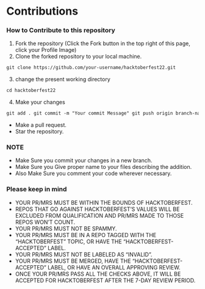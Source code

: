 # Contributions
### How to Contribute to this repository

1. Fork the repository (Click the Fork button in the top right of this page,
   click your Profile Image)
2. Clone the forked repository to your local machine.

```markdown
git clone https://github.com/your-username/hacktoberfest22.git
```

3. change the present working directory

```markdown
cd hacktoberfest22
```

4. Make your changes

```markdown
git add . git commit -m "Your commit Message" git push origin branch-name
```

- Make a pull request.
- Star the repository.

### NOTE

- Make Sure you commit your changes in a new branch.
- Make Sure you Give proper name to your files describing the addition.
- Also Make Sure you comment your code wherever necessary.

### Please keep in mind
- YOUR PR/MRS MUST BE WITHIN THE BOUNDS OF HACKTOBERFEST.
- REPOS THAT GO AGAINST HACKTOBERFEST’S VALUES WILL BE EXCLUDED FROM QUALIFICATION AND PR/MRS MADE TO THOSE REPOS WON’T COUNT.
- YOUR PR/MRS MUST NOT BE SPAMMY.
- YOUR PR/MRS MUST BE IN A REPO TAGGED WITH THE “HACKTOBERFEST” TOPIC, OR HAVE THE “HACKTOBERFEST-ACCEPTED” LABEL.
- YOUR PR/MRS MUST NOT BE LABELED AS “INVALID”.
- YOUR PR/MRS MUST BE MERGED, HAVE THE “HACKTOBERFEST-ACCEPTED” LABEL, OR HAVE AN OVERALL APPROVING REVIEW.
- ONCE YOUR PR/MRS PASS ALL THE CHECKS ABOVE, IT WILL BE ACCEPTED FOR HACKTOBERFEST AFTER THE 7-DAY REVIEW PERIOD.
